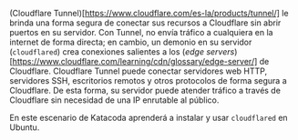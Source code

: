 (Cloudflare Tunnel)[https://www.cloudflare.com/es-la/products/tunnel/] le brinda una forma segura de conectar sus recursos a Cloudflare sin abrir puertos en su servidor.  Con Tunnel, no envía tráfico a cualquiera en la internet de forma directa; en cambio, un demonio en su servidor (`cloudflared`) crea conexiones salientes a los (_edge servers_)[https://www.cloudflare.com/learning/cdn/glossary/edge-server/] de Cloudflare. Cloudflare Tunnel puede conectar servidores web HTTP, servidores SSH, escritorios remotos y otros protocolos de forma segura a Cloudflare. De esta forma, su servidor puede atender tráfico a través de Cloudflare sin necesidad de una IP enrutable al público.

En este escenario de Katacoda aprenderá a instalar y usar `cloudflared` en Ubuntu.
